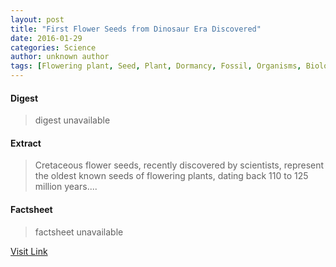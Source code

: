 ```yaml
---
layout: post
title: "First Flower Seeds from Dinosaur Era Discovered"
date: 2016-01-29
categories: Science
author: unknown author
tags: [Flowering plant, Seed, Plant, Dormancy, Fossil, Organisms, Biology, Nature, Plants]
---
```



#### Digest
>digest unavailable

#### Extract
>Cretaceous flower seeds, recently discovered by scientists, represent the oldest known seeds of flowering plants, dating back 110 to 125 million years....

#### Factsheet
>factsheet unavailable

[Visit Link](http://www.livescience.com/53309-cretaceous-flower-seeds-found.html)


